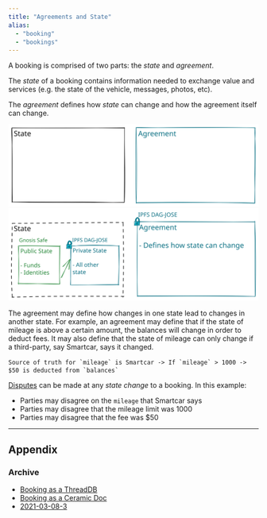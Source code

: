 ```yaml
---
title: "Agreements and State"
alias: 
  - "booking"
  - "bookings"
---
```


A booking is comprised of two parts: the _state_ and _agreement_.

The _state_ of a booking contains information needed to exchange value and services (e.g. the state of the vehicle, messages, photos, etc).

The _agreement_ defines how _state_ can change and how the agreement itself can change.

![Booking Agreement and State 1.excalidraw](../../drawings/Booking%20Agreement%20and%20State%201.excalidraw.svg)
![Booking and Agreement State IPFS.excalidraw](../../drawings/Booking%20and%20Agreement%20State%20IPFS.excalidraw.svg)

The agreement may define how changes in one state lead to changes in another state. For example, an agreement may define that if the state of mileage is above a certain amount, the balances will change in order to deduct fees. It may also define that the state of mileage can only change if a third-party, say Smartcar, says it changed.

```
Source of truth for `mileage` is Smartcar -> If `mileage` > 1000 -> $50 is deducted from `balances`
```

[Disputes](../Disputes) can be made at any _state change_ to a booking. In this example:
- Parties may disagree on the `mileage` that Smartcar says
- Parties may disagree that the mileage limit was 1000
- Parties may disagree that the fee was $50

---
## Appendix
### Archive
- [Booking as a ThreadDB](../../04-Archive/Booking%20as%20a%20ThreadDB.md)
- [Booking as a Ceramic Doc](../../04-Archive/Booking%20as%20a%20Ceramic%20Doc.md)
- [2021-03-08-3](../../drawings/2021-03-08-3.jpeg)
